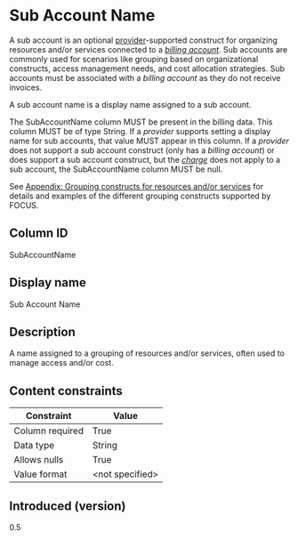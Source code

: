 # Sub Account Name

A sub account is an optional [provider](#glossary:provider)-supported construct for organizing resources and/or services connected to a [*billing account*](#glossary:billing-account). Sub accounts are commonly used for scenarios like grouping based on organizational constructs, access management needs, and cost allocation strategies. Sub accounts must be associated with a *billing account* as they do not receive invoices.

A sub account name is a display name assigned to a sub account.

The SubAccountName column MUST be present in the billing data. This column MUST be of type String. If a *provider* supports setting a display name for sub accounts, that value MUST appear in this column. If a *provider* does not support a sub account construct (only has a *billing account*) or does support a sub account construct, but the [*charge*](#glossary:charge) does not apply to a sub account, the SubAccountName column MUST be null.

See [Appendix: Grouping constructs for resources and/or services](#groupingconstructsforresourcesand/orservices) for details and examples of the different grouping constructs supported by FOCUS.

## Column ID

SubAccountName

## Display name

Sub Account Name

## Description

A name assigned to a grouping of resources and/or services, often used to manage access and/or cost.

## Content constraints

| Constraint      | Value           |
|-----------------|-----------------|
| Column required | True            |
| Data type       | String          |
| Allows nulls    | True          |
| Value format    | \<not specified> |

## Introduced (version)

0.5

